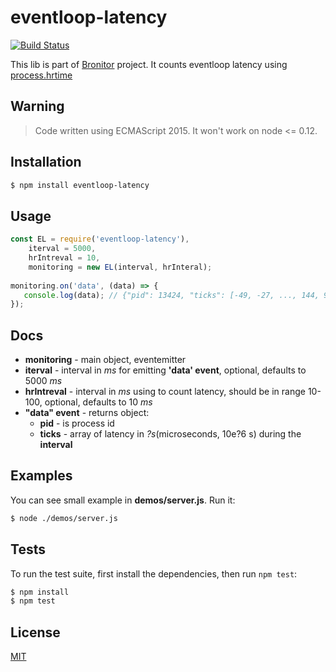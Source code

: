 # eventloop-latency

[![Build Status](https://travis-ci.org/korzhev/eventloop-latency.svg?branch=master)](https://travis-ci.org/korzhev/eventloop-latency)

This lib is part of [Bronitor](https://github.com/korzhev/bronitor) project. It counts eventloop latency using [process.hrtime](https://nodejs.org/dist/latest-v4.x/docs/api/process.html#process_process_hrtime)

## Warning
> Code written using ECMAScript 2015. It won't work on node <= 0.12.

## Installation
```bash
$ npm install eventloop-latency
```

## Usage
```js
const EL = require('eventloop-latency'),
	iterval = 5000, 
	hrIntreval = 10, 
	monitoring = new EL(interval, hrInteral);
   
monitoring.on('data', (data) => {
   console.log(data); // {"pid": 13424, "ticks": [-49, -27, ..., 144, 923]}
});
```

## Docs
 - **monitoring** - main object, eventemitter
 - **iterval** - interval in *ms* for emitting **'data' event**, optional, defaults to 5000 *ms*
 - **hrIntreval** - interval in *ms* using to count latency, should be in range 10-100, optional, defaults to 10 *ms*
 - **"data" event** - returns object:
	 - **pid** - is process id
	 - **ticks** - array of latency in *?s*(microseconds, 10e?6 s) during the **interval**

## Examples
You can see small example in **demos/server.js**. Run it:
```bash
$ node ./demos/server.js
```

## Tests
  To run the test suite, first install the dependencies, then run `npm test`:
```bash
$ npm install
$ npm test
```

## License
  [MIT](LICENSE)